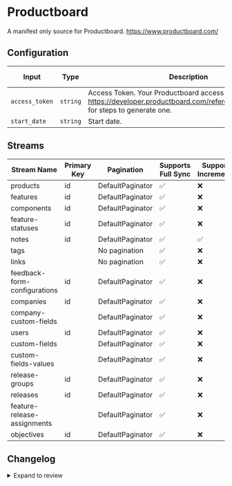 # Productboard
A manifest only source for Productboard. https://www.productboard.com/

## Configuration

| Input | Type | Description | Default Value |
|-------|------|-------------|---------------|
| `access_token` | `string` | Access Token. Your Productboard access token. See https://developer.productboard.com/reference/authentication for steps to generate one. |  |
| `start_date` | `string` | Start date.  |  |

## Streams
| Stream Name | Primary Key | Pagination | Supports Full Sync | Supports Incremental |
|-------------|-------------|------------|---------------------|----------------------|
| products | id | DefaultPaginator | ✅ |  ❌  |
| features | id | DefaultPaginator | ✅ |  ❌  |
| components | id | DefaultPaginator | ✅ |  ❌  |
| feature-statuses | id | DefaultPaginator | ✅ |  ❌  |
| notes | id | DefaultPaginator | ✅ |  ✅  |
| tags |  | No pagination | ✅ |  ❌  |
| links |  | No pagination | ✅ |  ❌  |
| feedback-form-configurations | id | DefaultPaginator | ✅ |  ❌  |
| companies | id | DefaultPaginator | ✅ |  ❌  |
| company-custom-fields |  | DefaultPaginator | ✅ |  ❌  |
| users | id | DefaultPaginator | ✅ |  ❌  |
| custom-fields |  | DefaultPaginator | ✅ |  ❌  |
| custom-fields-values |  | DefaultPaginator | ✅ |  ❌  |
| release-groups | id | DefaultPaginator | ✅ |  ❌  |
| releases | id | DefaultPaginator | ✅ |  ❌  |
| feature-release-assignments |  | DefaultPaginator | ✅ |  ❌  |
| objectives | id | DefaultPaginator | ✅ |  ❌  |

## Changelog

<details>
  <summary>Expand to review</summary>

| Version | Date       | Pull Request                                             | Subject                                                                                   |
|---------|------------|----------------------------------------------------------|-------------------------------------------------------------------------------------------|
| 0.0.19 | 2025-03-08 | [55540](https://github.com/airbytehq/airbyte/pull/55540) | Update dependencies |
| 0.0.18 | 2025-03-01 | [54999](https://github.com/airbytehq/airbyte/pull/54999) | Update dependencies |
| 0.0.17 | 2025-02-23 | [54577](https://github.com/airbytehq/airbyte/pull/54577) | Update dependencies |
| 0.0.16 | 2025-02-15 | [53946](https://github.com/airbytehq/airbyte/pull/53946) | Update dependencies |
| 0.0.15 | 2025-02-08 | [53485](https://github.com/airbytehq/airbyte/pull/53485) | Update dependencies |
| 0.0.14 | 2025-02-01 | [53008](https://github.com/airbytehq/airbyte/pull/53008) | Update dependencies |
| 0.0.13 | 2025-01-25 | [52504](https://github.com/airbytehq/airbyte/pull/52504) | Update dependencies |
| 0.0.12 | 2025-01-18 | [51902](https://github.com/airbytehq/airbyte/pull/51902) | Update dependencies |
| 0.0.11 | 2025-01-11 | [51300](https://github.com/airbytehq/airbyte/pull/51300) | Update dependencies |
| 0.0.10 | 2024-12-28 | [50705](https://github.com/airbytehq/airbyte/pull/50705) | Update dependencies |
| 0.0.9 | 2024-12-21 | [50290](https://github.com/airbytehq/airbyte/pull/50290) | Update dependencies |
| 0.0.8 | 2024-12-14 | [49686](https://github.com/airbytehq/airbyte/pull/49686) | Update dependencies |
| 0.0.7 | 2024-12-12 | [49331](https://github.com/airbytehq/airbyte/pull/49331) | Update dependencies |
| 0.0.6 | 2024-12-11 | [49087](https://github.com/airbytehq/airbyte/pull/49087) | Starting with this version, the Docker image is now rootless. Please note that this and future versions will not be compatible with Airbyte versions earlier than 0.64 |
| 0.0.5 | 2024-11-05 | [48365](https://github.com/airbytehq/airbyte/pull/48365) | Revert to source-declarative-manifest v5.17.0 |
| 0.0.4 | 2024-11-05 | [48324](https://github.com/airbytehq/airbyte/pull/48324) | Update dependencies |
| 0.0.3 | 2024-10-29 | [47774](https://github.com/airbytehq/airbyte/pull/47774) | Update dependencies |
| 0.0.2 | 2024-10-28 | [47677](https://github.com/airbytehq/airbyte/pull/47677) | Update dependencies |
| 0.0.1 | 2024-09-13 | [45449](https://github.com/airbytehq/airbyte/pull/45449) | Initial release by [@pabloescoder](https://github.com/pabloescoder) via Connector Builder |

</details>
